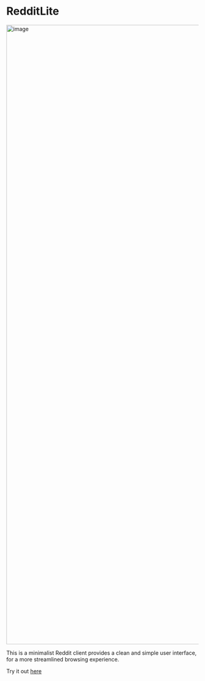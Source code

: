 # RedditLite

<img width="1624" alt="image" src="https://github.com/James-Kua/RedditLite/assets/61898455/06276fe7-e131-4ad5-b38d-bc991a024ec3">

This is a minimalist Reddit client provides a clean and simple user interface, for a more streamlined browsing experience.

Try it out [here](https://reddit-lite.pages.dev/r/nus)
